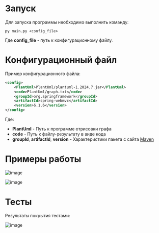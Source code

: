 # Запуск

Для запуска программы необходимо выполнить команду:

```commandline
py main.py <config_file>
```

Где **config_file** - путь к конфигурационному файлу.

# Конфигурационный файл

Пример конфигурационного файла:

```xml
<config>
    <PlantUml>PlantUml/plantuml-1.2024.7.jar</PlantUml>
    <code>PlantUml/graph.txt</code>
    <groupId>org.springframework</groupId>
    <artifactId>spring-webmvc</artifactId>
    <version>6.1.6</version>
</config>
```

Где:

- **PlantUml** - Путь к программе отрисовки графа
- **code** - Путь к файлу-результату в виде кода
- **groupId**, **artifactId**, **version** - Характеристики пакета с сайта [Maven](https://mvnrepository.com/)

# Примеры работы

![image](https://github.com/user-attachments/assets/f2faea32-1d58-4dd0-b259-9aeca9f2f72c)

![image](https://github.com/user-attachments/assets/ebeb1bb7-4919-416b-9a2b-2b4b5fc059a1)

# Тесты

Результаты покрытия тестами:

![image](https://github.com/user-attachments/assets/7ae88fce-ed04-4512-a6e3-c13ea7485c45)
